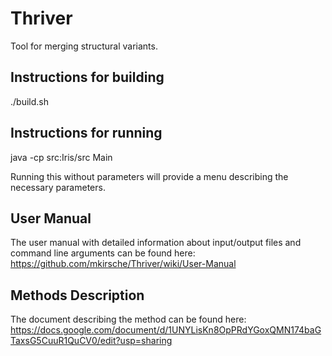# Thriver

Tool for merging structural variants.

## Instructions for building

./build.sh

## Instructions for running

java -cp src:Iris/src Main

Running this without parameters will provide a menu describing the necessary parameters.

## User Manual

The user manual with detailed information about input/output files and command line arguments can be found here: https://github.com/mkirsche/Thriver/wiki/User-Manual


## Methods Description

The document describing the method can be found here: https://docs.google.com/document/d/1UNYLisKn8OpPRdYGoxQMN174baGTaxsG5CuuR1QuCV0/edit?usp=sharing
